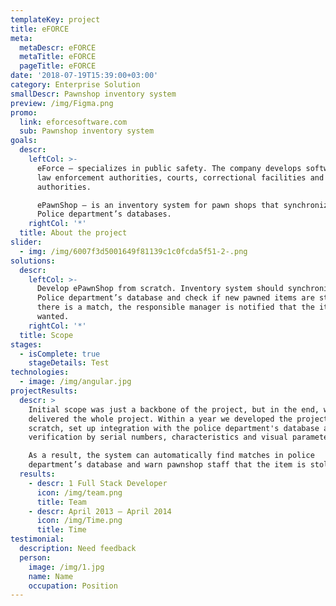 ```yaml
---
templateKey: project
title: eFORCE
meta:
  metaDescr: eFORCE
  metaTitle: eFORCE
  pageTitle: eFORCE
date: '2018-07-19T15:39:00+03:00'
category: Enterprise Solution
smallDescr: Pawnshop inventory system
preview: /img/Figma.png
promo:
  link: eforcesoftware.com
  sub: Pawnshop inventory system
goals:
  descr:
    leftCol: >-
      eForce — specializes in public safety. The company develops software for
      law enforcement authorities, courts, correctional facilities and other
      authorities. 

      ePawnShop — is an inventory system for pawn shops that synchronizes with
      Police department’s databases.
    rightCol: '*'
  title: About the project
slider:
  - img: /img/6007f3d5001649f81139c1c0fcda5f51-2-.png
solutions:
  descr:
    leftCol: >-
      Develop ePawnShop from scratch. Inventory system should synchronize with
      Police department’s database and check if new pawned items are stolen. If
      there is a match, the responsible manager is notified that the item is
      wanted.
    rightCol: '*'
  title: Scope
stages:
  - isComplete: true
    stageDetails: Test
technologies:
  - image: /img/angular.jpg
projectResults:
  descr: >
    Initial scope was just a backbone of the project, but in the end, we
    delivered the whole project. Within a year we developed the project from
    scratch, set up integration with the police department's database and item
    verification by serial numbers, characteristics and visual parameters.

    As a result, the system can automatically find matches in police
    department’s database and warn pawnshop staff that the item is stolen.
  results:
    - descr: 1 Full Stack Developer
      icon: /img/team.png
      title: Team
    - descr: April 2013 — April 2014
      icon: /img/Time.png
      title: Time
testimonial:
  description: Need feedback
  person:
    image: /img/1.jpg
    name: Name
    occupation: Position
---
```


